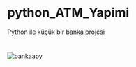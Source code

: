# python_ATM_Yapimi
Python ile küçük bir banka projesi
#
![bankaapy](https://github.com/azatdicle/python_ATM_Yapimi/assets/75863129/03d029c6-a099-4f0d-9d2d-c936ea678453)
